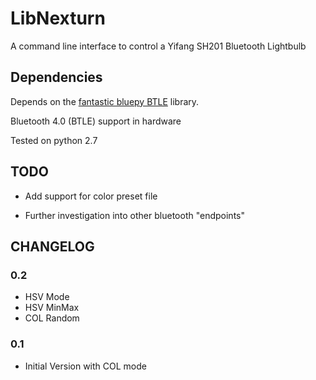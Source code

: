 # LibNexturn

A command line interface to control a Yifang SH201 Bluetooth Lightbulb


## Dependencies

Depends on the [fantastic bluepy BTLE](https://github.com/IanHarvey/bluepy) library.

Bluetooth 4.0 (BTLE) support in hardware

Tested on python 2.7

## TODO

- Add support for color preset file

- Further investigation into other bluetooth "endpoints"

## CHANGELOG

### 0.2
- HSV Mode
- HSV MinMax
- COL Random

### 0.1
- Initial Version with COL mode
  